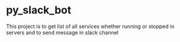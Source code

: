 # py_slack_bot
This project is to get list of all  services whether running or stopped in servers and to send message in slack channel  
